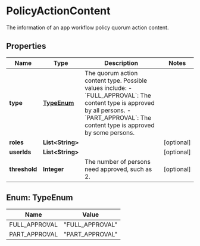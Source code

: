 

# PolicyActionContent

The information of an app workflow policy quorum action content.

## Properties

| Name | Type | Description | Notes |
|------------ | ------------- | ------------- | -------------|
|**type** | [**TypeEnum**](#TypeEnum) | The quorum action content type. Possible values include:    - &#x60;FULL_APPROVAL&#x60;: The content type is approved by all persons.   - &#x60;PART_APPROVAL&#x60;: The content type is approved by some persons.  |  |
|**roles** | **List&lt;String&gt;** |  |  [optional] |
|**userIds** | **List&lt;String&gt;** |  |  [optional] |
|**threshold** | **Integer** | The number of persons need approved, such as 2. |  [optional] |



## Enum: TypeEnum

| Name | Value |
|---- | -----|
| FULL_APPROVAL | &quot;FULL_APPROVAL&quot; |
| PART_APPROVAL | &quot;PART_APPROVAL&quot; |



